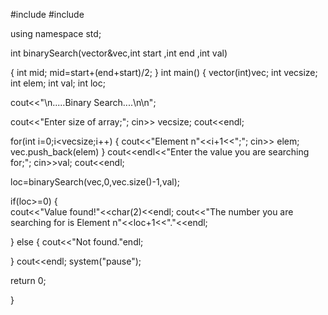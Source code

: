 #include <iostream>
#include <vector>

using namespace std;

int binarySearch(vector<int>&vec,int start ,int end ,int val)

{
    int mid;
    mid=start+(end+start)/2;
}
int main()
{
  vector(int)vec;
  int vecsize;
  int elem;
  int val;
  int loc; 
  
  cout<<"\n.....Binary Search....\n\n";
  
  cout<<"Enter size of array;";
  cin>> vecsize;
  cout<<endl;
  
  for(int i=0;i<vecsize;i++)
  {
      cout<<"Element n"<<i+1<<";";
      cin>> elem;
      vec.push_back(elem)
  }
  cout<<endl<<"Enter the value you are searching for;";
  cin>>val;
  cout<<endl;
  
  loc=binarySearch(vec,0,vec.size()-1,val);
  
  if(loc>=0)
  {                                                                                                                                                                                                                                                                                                                                                                                                                                                                                                                                                                                                                                                                                                             
     cout<<"Value found!"<<char(2)<<endl;
     cout<<"The number you are searching for is Element n"<<loc+1<<"."<<endl;
     
  }
  else
{
    cout<<"Not found."endl;
    
}
cout<<endl; 
system("pause");
  
  return 0;
  
}
